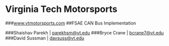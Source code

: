 Virginia Tech Motorsports
========================
###www.vtmotorsports.com
##FSAE CAN Bus Implementation

###Shaishav Parekh | parekhsm@vt.edu
###Bryce Crane | bcrane7@vt.edu
###David Sussman | davsuss@vt.edu